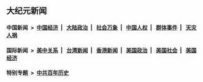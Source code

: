 ## 大纪元新闻

#### 中国新闻 &nbsp;>&nbsp; [中国经济](indexes/ncid283/README.md?09280445) &nbsp;| &nbsp; [大陆政治](indexes/ncid277/README.md?09280445) &nbsp;| &nbsp; [社会万象](indexes/ncid282/README.md?09280445) &nbsp;| &nbsp; [中国人权](indexes/ncid278/README.md?09280445) &nbsp;| &nbsp; [群体事件](indexes/ncid279/README.md?09280445) &nbsp;| &nbsp; [天灾人祸](indexes/ncid280/README.md?09280445)

#### 国际新闻 &nbsp;>&nbsp; [美中关系](indexes/nf1412576/README.md?09280445) &nbsp;| &nbsp; [台湾新闻](indexes/ncid1349361/README.md?09280445) &nbsp;| &nbsp; [香港新闻](indexes/ncid1349362/README.md?09280445) &nbsp;| &nbsp; [美国政治](indexes/ncid1078159/README.md?09280445) &nbsp;| &nbsp; [美国社会](indexes/ncid1078160/README.md?09280445) &nbsp;| &nbsp; [美国经济](indexes/ncid1078158/README.md?09280445)

#### 特别专题 &nbsp;>&nbsp; [中共百年历史](https://github.com/easy2view/epoch-special/blob/master/README.md?09280445)  
